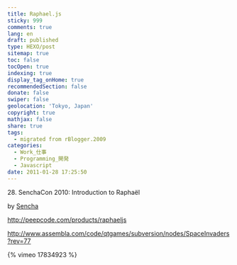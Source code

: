 ```yaml
---
title: Raphael.js
sticky: 999
comments: true
lang: en
draft: published
type: HEXO/post
sitemap: true
toc: false
tocOpen: true
indexing: true
display_tag_onHome: true
recommendedSection: false
donate: false
swiper: false
geolocation: 'Tokyo, Japan'
copyright: true
mathjax: false
share: true
tags:
  - migrated from rBlogger.2009
categories:
  - Work_仕事
  - Programming_開発
  - Javascript
date: 2011-01-28 17:25:50
---
```


<span class="index">28.</span> SenchaCon 2010: Introduction to Raphaël<div class="byline">by <a href="http://vimeo.com/sencha">Sencha</a></div>

http://peepcode.com/products/raphaeljs


http://www.assembla.com/code/qtgames/subversion/nodes/SpaceInvaders?rev=77

 {% vimeo 17834923 %}

